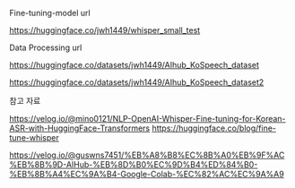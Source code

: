 Fine-tuning-model url

https://huggingface.co/jwh1449/whisper_small_test

Data Processing url

https://huggingface.co/datasets/jwh1449/AIhub_KoSpeech_dataset 

https://huggingface.co/datasets/jwh1449/AIhub_KoSpeech_dataset2

참고 자료

https://velog.io/@mino0121/NLP-OpenAI-Whisper-Fine-tuning-for-Korean-ASR-with-HuggingFace-Transformers
https://huggingface.co/blog/fine-tune-whisper

https://velog.io/@guswns7451/%EB%A8%B8%EC%8B%A0%EB%9F%AC%EB%8B%9D-AIHub-%EB%8D%B0%EC%9D%B4%ED%84%B0-%EB%8B%A4%EC%9A%B4-Google-Colab-%EC%82%AC%EC%9A%A9
